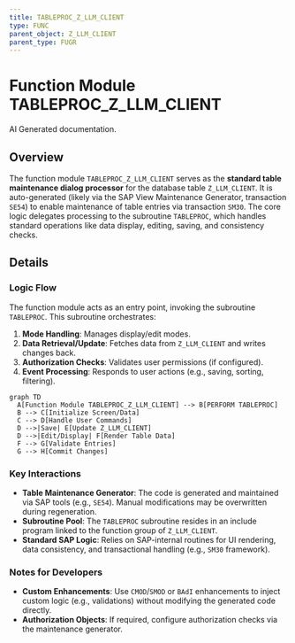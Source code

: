 ```yaml
---
title: TABLEPROC_Z_LLM_CLIENT
type: FUNC
parent_object: Z_LLM_CLIENT
parent_type: FUGR
---
```


# Function Module TABLEPROC_Z_LLM_CLIENT

AI Generated documentation.

## Overview  

The function module `TABLEPROC_Z_LLM_CLIENT` serves as the **standard table maintenance dialog processor** for the database table `Z_LLM_CLIENT`. It is auto-generated (likely via the SAP View Maintenance Generator, transaction `SE54`) to enable maintenance of table entries via transaction `SM30`. The core logic delegates processing to the subroutine `TABLEPROC`, which handles standard operations like data display, editing, saving, and consistency checks.  

## Details  

### Logic Flow  

The function module acts as an entry point, invoking the subroutine `TABLEPROC`. This subroutine orchestrates:  

1. **Mode Handling**: Manages display/edit modes.  
2. **Data Retrieval/Update**: Fetches data from `Z_LLM_CLIENT` and writes changes back.  
3. **Authorization Checks**: Validates user permissions (if configured).  
4. **Event Processing**: Responds to user actions (e.g., saving, sorting, filtering).  

```mermaid  
graph TD  
  A[Function Module TABLEPROC_Z_LLM_CLIENT] --> B[PERFORM TABLEPROC]  
  B --> C[Initialize Screen/Data]  
  C --> D[Handle User Commands]  
  D -->|Save| E[Update Z_LLM_CLIENT]  
  D -->|Edit/Display| F[Render Table Data]  
  F --> G[Validate Entries]  
  G --> H[Commit Changes]  
```  

### Key Interactions  

- **Table Maintenance Generator**: The code is generated and maintained via SAP tools (e.g., `SE54`). Manual modifications may be overwritten during regeneration.  
- **Subroutine Pool**: The `TABLEPROC` subroutine resides in an include program linked to the function group of `Z_LLM_CLIENT`.  
- **Standard SAP Logic**: Relies on SAP-internal routines for UI rendering, data consistency, and transactional handling (e.g., `SM30` framework).  

### Notes for Developers  

- **Custom Enhancements**: Use `CMOD`/`SMOD` or `BAdI` enhancements to inject custom logic (e.g., validations) without modifying the generated code directly.  
- **Authorization Objects**: If required, configure authorization checks via the maintenance generator.
